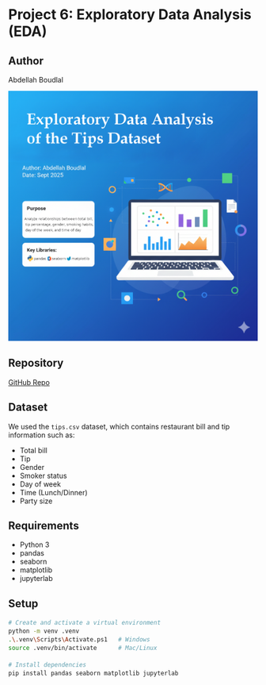 # Project 6: Exploratory Data Analysis (EDA)

## Author
Abdellah Boudlal


![](tips_dataset_cover.png)
## Repository
[GitHub Repo](https://github.com/Aboudlal/datafun-06-eda)

## Dataset
We used the `tips.csv` dataset, which contains restaurant bill and tip information such as:
- Total bill
- Tip
- Gender
- Smoker status
- Day of week
- Time (Lunch/Dinner)
- Party size

## Requirements
- Python 3
- pandas
- seaborn
- matplotlib
- jupyterlab

## Setup
```bash
# Create and activate a virtual environment
python -m venv .venv
.\.venv\Scripts\Activate.ps1   # Windows
source .venv/bin/activate      # Mac/Linux

# Install dependencies
pip install pandas seaborn matplotlib jupyterlab
